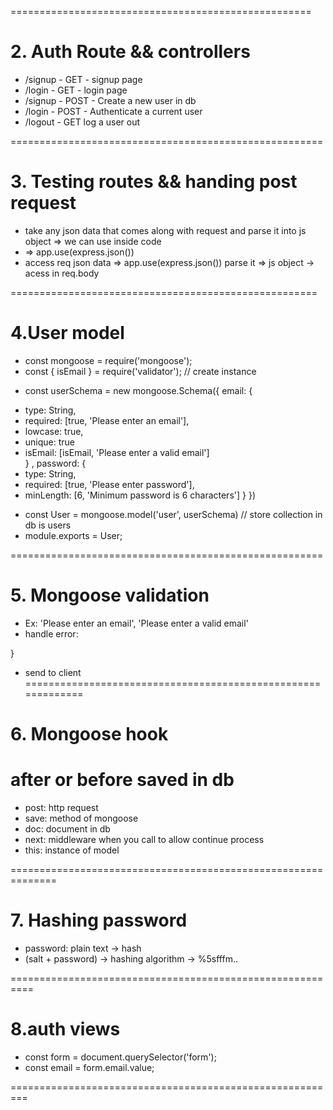 ====================================================
# 2. Auth Route && controllers
+ /signup - GET - signup page
+ /login - GET - login page
+ /signup - POST - Create a new user in db
+ /login - POST - Authenticate a current user
+ /logout - GET log a user out

======================================================
# 3. Testing routes && handing post request
- take any json data that comes along with request and parse it into js object => we can use inside code
- => app.use(express.json())
- access req json data => app.use(express.json()) parse it => js object -> acess in req.body 

=====================================================
# 4.User model
- const mongoose = require('mongoose');
- const { isEmail } = require('validator'); 
//  create instance 
* const userSchema = new mongoose.Schema({ email: {
- type: String,
- required: [true, 'Please enter an email'],
- lowcase: true,
- unique: true
- isEmail: [isEmail, 'Please enter a valid email']    
} , password: {
- type: String,
- required: [true, 'Please enter password'],
- minLength: [6, 'Minimum password is 6 characters']
} })

* const User = mongoose.model('user', userSchema) // store collection in db is users
* module.exports = User;

======================================================
# 5. Mongoose validation 
- Ex: 'Please enter an email',  'Please enter a valid email'
- handle error: 
<!-- * const handleError = (err) => {
    console.log(err.message, err.code);
    const errors = { email: '', password: '' };

    // duplicate error code (validate unique: true in User Schema)
    if (err.code === 11000 ) {
      errors.email = 'That email is already registered';
      return errors;
    } 
    // validation errors
    if(err.message.includes('user validation failed')) {
        console.log('obj', Object.values(err.errors));
        Object.values(err.errors).forEach(({ properties }) => {
          console.log(properties);
          errors[properties.path] = properties.message;
        })
    }
    return errors;  --> 
} 
- send to client 
=============================================================
# 6. Mongoose hook  
# after or before saved in db
<!-- // fire a function afer saved to db
userSchema.post('save', (doc, next) => {
    console.log('New user was saved and created: ', doc );
    next();
})

// fire a function before saved to db 
userSchema.pre('save', function(next) {
    // this is pointing to instance of User save to db (in authController.js: const user = await User.create({ email, password }))
    console.log('User about to be created and saved', this);
    next();
}) -->
- post: http request
- save: method of mongoose 
- doc: document in db
- next: middleware when you call to allow continue process
- this: instance of model 

==============================================================
# 7. Hashing password    
- password: plain text -> hash
- (salt + password) -> hashing algorithm -> %5sfffm..

==========================================================
# 8.auth views
- const form = document.querySelector('form');
- const email = form.email.value;

=========================================================